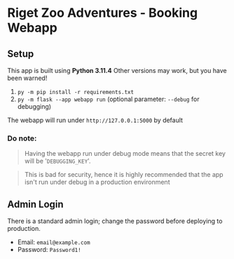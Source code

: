 # Riget Zoo Adventures - Booking Webapp

## Setup
This app is built using **Python 3.11.4**
Other versions may work, but you have been warned!

1) `py -m pip install -r requirements.txt`
2) `py -m flask --app webapp run` (optional parameter: `--debug` for debugging)

The webapp will run under `http://127.0.0.1:5000` by default

### Do note:
> Having the webapp run under debug mode means that the secret key will be '`DEBUGGING_KEY`'.

> This is bad for security, hence it is highly recommended that the app isn't run under debug in a production environment

## Admin Login
There is a standard admin login; change the password before deploying to production.

* Email: `email@example.com`
* Password: `Password1!`
